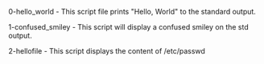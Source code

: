 0-hello_world - This script file prints "Hello, World" to the standard output.

1-confused_smiley - This script will display a confused smiley on the std output.

2-hellofile - This script displays the content of /etc/passwd
